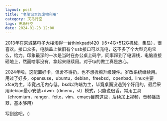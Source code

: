 ```yaml
---
layout: post
title: "老笔记本的废物利用"
category: 天马行空
tags: 天马行空
date: 2024-01-23 12:00
---
```


2013年在京城某电子大楼淘得一台thinkpadt420（i5+4G+512G机械，集显），很喜欢。接口众多，电脑盖上依旧有个usb接口可以充电，这不多了个大型充电宝么，给力。印象最深的一次是当时在办公桌上码字，同事踩到了电源线，电脑直接砸地上，然而啥事没有，拿起来继续用。对于tp的做工真是放心。

2024年啦，这配置好卡，但舍不得扔，也不想折腾升级硬件。岁改系统继续用。用过了好多，opensuse，ubuntu，debian，freebsd，openbsd。linux主要xfce为主，毕竟占用内存低。bsd以终端为主，毕竟桌面没遇到个好用的。最后采用debian最小安装+dwm（dmenu，st）模式，只能说很香。常用工具（chromium，ranger，fcitx，vim，emacs目前这些，后续加上视频，音频播放器，基本够用）

写到这吧，:)
